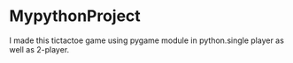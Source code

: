 # MypythonProject
I made this tictactoe game using pygame module in python.single player as well as 2-player.
